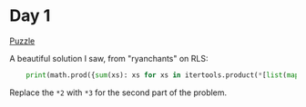 # Day 1

[Puzzle](https://adventofcode.com/2020/day/1)

A beautiful solution I saw, from "ryanchants" on RLS:

```python
    print(math.prod({sum(xs): xs for xs in itertools.product(*[list(map(int, input_string.split("\n")))]*2)}.get(2020)))
```

Replace the `*2` with `*3` for the second part of the problem.
